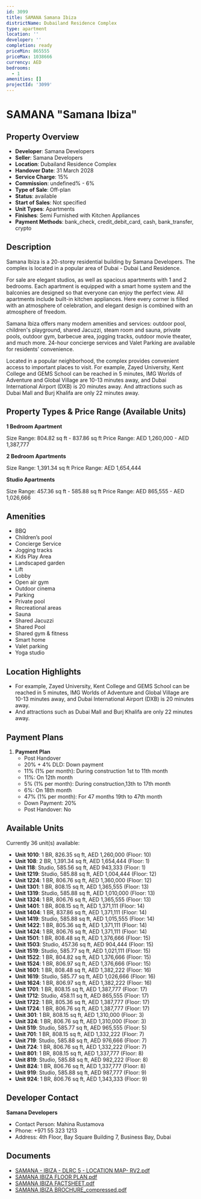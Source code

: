 ```yaml
---
id: 3099
title: SAMANA Samana Ibiza
districtName: Dubailand Residence Complex
type: apartment
location: ''
developer: ''
completion: ready
priceMin: 865555
priceMax: 1038666
currency: AED
bedrooms:
  - 1
amenities: []
projectId: '3099'
---
```


# SAMANA "Samana Ibiza"

## Property Overview
- **Developer**: Samana Developers
- **Seller**: Samana Developers
- **Location**: Dubailand Residence Complex
- **Handover Date**: 31 March 2028
- **Service Charge**: 15%
- **Commission**: undefined% - 6%
- **Type of Sale**: Off-plan
- **Status**: available
- **Start of Sales**: Not specified
- **Unit Types**: Apartments
- **Finishes**: Semi Furnished with Kitchen Appliances
- **Payment Methods**: bank_check, credit_debit_card, cash, bank_transfer, crypto

## Description
Samana Ibiza is a 20-storey residential building by Samana Developers. The complex is located in a popular area of Dubai - Dubai Land Residence.

For sale are elegant studios, as well as spacious apartments with 1 and 2 bedrooms. Each apartment is equipped with a smart home system and the balconies are designed so that everyone can enjoy the perfect view.  All apartments include built-in kitchen appliances. Here every corner is filled with an atmosphere of celebration, and elegant design is combined with an atmosphere of freedom.

Samana Ibiza offers many modern amenities and services: outdoor pool, children's playground, shared Jacuzzi, steam room and sauna, private pools, outdoor gym, barbecue area, jogging tracks, outdoor movie theater, and much more. 24-hour concierge services and Valet Parking are available for residents' convenience.

Located in a popular neighborhood, the complex provides convenient access to important places to visit. For example, Zayed University, Kent College and GEMS School can be reached in 5 minutes, IMG Worlds of Adventure and Global Village are 10-13 minutes away, and Dubai International Airport (DXB) is 20 minutes away. And attractions such as Dubai Mall and Burj Khalifa are only 22 minutes away.

## Property Types & Price Range (Available Units)
**1 Bedroom Apartment**

Size Range: 804.82 sq ft - 837.86 sq ft
Price Range: AED 1,260,000 - AED 1,387,777

**2 Bedroom Apartments**

Size Range: 1,391.34 sq ft
Price Range: AED 1,654,444

**Studio Apartments**

Size Range: 457.36 sq ft - 585.88 sq ft
Price Range: AED 865,555 - AED 1,026,666

## Amenities
- BBQ
- Children’s pool
- Concierge Service
- Jogging tracks
- Kids Play Area
- Landscaped garden
- Lift
- Lobby
- Open air gym
- Outdoor cinema
- Parking
- Private pool
- Recreational areas
- Sauna
- Shared Jacuzzi
- Shared Pool
- Shared gym & fitness
- Smart home
- Valet parking
- Yoga studio

## Location Highlights
- For example, Zayed University, Kent College and GEMS School can be reached in 5 minutes, IMG Worlds of Adventure and Global Village are 10-13 minutes away, and Dubai International Airport (DXB) is 20 minutes away.
- And attractions such as Dubai Mall and Burj Khalifa are only 22 minutes away.

## Payment Plans
1. **Payment Plan**
   - Post Handover
   - 20% + 4% DLD: Down payment
   - 11% (1% per month): During construction 1st to 11th month
   - 11%: On 12th month
   - 5% (1% per month): During construction,13th to 17th month
   - 6%: On 18th month
   - 47% (1% per month): For 47 months 19th to 47th month
   - Down Payment: 20%
   - Post Handover: No

## Available Units
Currently 36 unit(s) available:
- **Unit 1010**: 1 BR, 826.35 sq ft, AED 1,260,000 (Floor: 10)
- **Unit 108**: 2 BR, 1,391.34 sq ft, AED 1,654,444 (Floor: 1)
- **Unit 118**: Studio, 585.56 sq ft, AED 943,333 (Floor: 1)
- **Unit 1219**: Studio, 585.88 sq ft, AED 1,004,444 (Floor: 12)
- **Unit 1224**: 1 BR, 806.76 sq ft, AED 1,360,000 (Floor: 12)
- **Unit 1301**: 1 BR, 808.15 sq ft, AED 1,365,555 (Floor: 13)
- **Unit 1319**: Studio, 585.88 sq ft, AED 1,010,000 (Floor: 13)
- **Unit 1324**: 1 BR, 806.76 sq ft, AED 1,365,555 (Floor: 13)
- **Unit 1401**: 1 BR, 808.15 sq ft, AED 1,371,111 (Floor: 14)
- **Unit 1404**: 1 BR, 837.86 sq ft, AED 1,371,111 (Floor: 14)
- **Unit 1419**: Studio, 585.88 sq ft, AED 1,015,555 (Floor: 14)
- **Unit 1422**: 1 BR, 805.36 sq ft, AED 1,371,111 (Floor: 14)
- **Unit 1424**: 1 BR, 806.76 sq ft, AED 1,371,111 (Floor: 14)
- **Unit 1501**: 1 BR, 808.48 sq ft, AED 1,376,666 (Floor: 15)
- **Unit 1503**: Studio, 457.36 sq ft, AED 904,444 (Floor: 15)
- **Unit 1519**: Studio, 585.77 sq ft, AED 1,021,111 (Floor: 15)
- **Unit 1522**: 1 BR, 804.82 sq ft, AED 1,376,666 (Floor: 15)
- **Unit 1524**: 1 BR, 806.97 sq ft, AED 1,376,666 (Floor: 15)
- **Unit 1601**: 1 BR, 808.48 sq ft, AED 1,382,222 (Floor: 16)
- **Unit 1619**: Studio, 585.77 sq ft, AED 1,026,666 (Floor: 16)
- **Unit 1624**: 1 BR, 806.97 sq ft, AED 1,382,222 (Floor: 16)
- **Unit 1701**: 1 BR, 808.15 sq ft, AED 1,387,777 (Floor: 17)
- **Unit 1712**: Studio, 458.11 sq ft, AED 865,555 (Floor: 17)
- **Unit 1722**: 1 BR, 805.36 sq ft, AED 1,387,777 (Floor: 17)
- **Unit 1724**: 1 BR, 806.76 sq ft, AED 1,387,777 (Floor: 17)
- **Unit 301**: 1 BR, 808.15 sq ft, AED 1,310,000 (Floor: 3)
- **Unit 324**: 1 BR, 806.76 sq ft, AED 1,310,000 (Floor: 3)
- **Unit 519**: Studio, 585.77 sq ft, AED 965,555 (Floor: 5)
- **Unit 701**: 1 BR, 808.15 sq ft, AED 1,332,222 (Floor: 7)
- **Unit 719**: Studio, 585.88 sq ft, AED 976,666 (Floor: 7)
- **Unit 724**: 1 BR, 806.76 sq ft, AED 1,332,222 (Floor: 7)
- **Unit 801**: 1 BR, 808.15 sq ft, AED 1,337,777 (Floor: 8)
- **Unit 819**: Studio, 585.88 sq ft, AED 982,222 (Floor: 8)
- **Unit 824**: 1 BR, 806.76 sq ft, AED 1,337,777 (Floor: 8)
- **Unit 919**: Studio, 585.88 sq ft, AED 987,777 (Floor: 9)
- **Unit 924**: 1 BR, 806.76 sq ft, AED 1,343,333 (Floor: 9)

## Developer Contact
**Samana Developers**
- Contact Person: Mahina Rustamova
- Phone: +971 55 323 1213
- Address: 4th Floor, Bay Square Building 7, Business Bay, Dubai

## Documents
- [SAMANA - IBIZA - DLRC 5 - LOCATION MAP- RV2.pdf](https://cdn.geniemap.net/2024/09/25/NfnlbKWaam0Kh9SUDnmxVbLDK6LGYBXDO2EPx53M.pdf)
- [SAMANA IBIZA FLOOR PLAN.pdf](https://cdn.geniemap.net/2024/09/25/TvLeIkuOphy6p4TEeDQ0EHBGrPbZ73UwoRZDjve7.pdf)
- [SAMANA IBIZA FACTSHEET.pdf](https://cdn.geniemap.net/2024/09/25/wKCazkkWKknQFhta7RNRPIf4lhnFDSDbqjK3jZNm.pdf)
- [SAMANA IBIZA BROCHURE_compressed.pdf](https://cdn.geniemap.net/2024/09/27/uTbNfZB2PVuyN6oYP3YR6xlRgi3HrwsKy01ftbwe.pdf)
